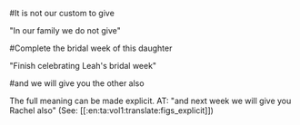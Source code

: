 #It is not our custom to give

"In our family we do not give"

#Complete the bridal week of this daughter

"Finish celebrating Leah's bridal week"

#and we will give you the other also

The full meaning can be made explicit. AT: "and next week we will give you Rachel also" (See: [[:en:ta:vol1:translate:figs_explicit]])